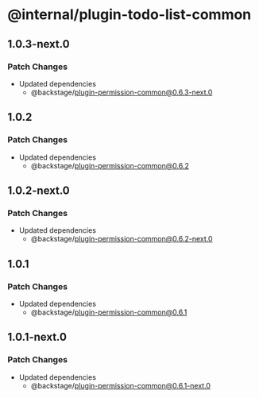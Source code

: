 # @internal/plugin-todo-list-common

## 1.0.3-next.0

### Patch Changes

- Updated dependencies
  - @backstage/plugin-permission-common@0.6.3-next.0

## 1.0.2

### Patch Changes

- Updated dependencies
  - @backstage/plugin-permission-common@0.6.2

## 1.0.2-next.0

### Patch Changes

- Updated dependencies
  - @backstage/plugin-permission-common@0.6.2-next.0

## 1.0.1

### Patch Changes

- Updated dependencies
  - @backstage/plugin-permission-common@0.6.1

## 1.0.1-next.0

### Patch Changes

- Updated dependencies
  - @backstage/plugin-permission-common@0.6.1-next.0
